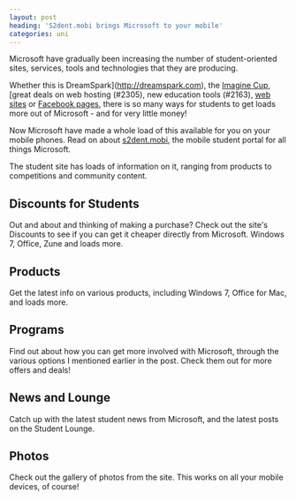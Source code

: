 ```yaml
---
layout: post
heading: 'S2dent.mobi brings Microsoft to your mobile'
categories: uni
---
```


Microsoft have gradually been increasing the number of student-oriented sites, services, tools and technologies that they are producing.

Whether this is DreamSpark](http://dreamspark.com), the [Imagine Cup](https://www.imaginecup.com/), [great deals on web hosting (#2305), new education tools (#2163), [web](http://web.archive.org/web/20130606035950/http://www.microsoft.com/student/en-us/default.aspx#fbid=67KqgliGCIa) [sites](http://web.archive.org/web/20130606035950/http://www.microsoft.com/student/en-us/default.aspx#fbid=67KqgliGCIa) or [Facebook pages](http://www.facebook.com/microsoftstudent), there is so many ways for students to get loads more out of Microsoft - and for very little money!

Now Microsoft have made a whole load of this available for you on your mobile phones. Read on about [s2dent.mobi](https://web.archive.org/web/20141230223548/http://msdn.microsoft.com/en-US/student-developer-program), the mobile student portal for all things Microsoft.

The student site has loads of information on it, ranging from products to competitions and community content.

## Discounts for Students

Out and about and thinking of making a purchase? Check out the site's Discounts to see if you can get it cheaper directly from Microsoft. Windows 7, Office, Zune and loads more.

## Products

Get the latest info on various products, including Windows 7, Office for Mac, and loads more.

## Programs

Find out about how you can get more involved with Microsoft, through the various options I mentioned earlier in the post. Check them out for more offers and deals!

## News and Lounge

Catch up with the latest student news from Microsoft, and the latest posts on the Student Lounge.

## Photos

Check out the gallery of photos from the site. This works on all your mobile devices, of course!

<!-- Replace missing image from http://media.chris-alexander.co.uk/wp-content/uploads/2010/01/IMG_0019.png -->

<!-- Replace missing image from http://media.chris-alexander.co.uk/wp-content/uploads/2010/01/IMG_0020.png -->

<!-- Replace missing image from http://media.chris-alexander.co.uk/wp-content/uploads/2010/01/Screenshot0007.jpg -->

<!-- Replace missing image from http://media.chris-alexander.co.uk/wp-content/uploads/2010/01/Screenshot0008.jpg -->

<!-- Replace missing image from http://media.chris-alexander.co.uk/wp-content/uploads/2010/01/Screenshot0009.jpg -->

<!-- Replace missing image from http://media.chris-alexander.co.uk/wp-content/uploads/2010/01/Screenshot0010.jpg -->

<!-- Replace missing image from http://media.chris-alexander.co.uk/wp-content/uploads/2010/01/Screenshot0011.jpg -->